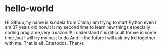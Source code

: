# hello-world
Hi Github,my name is kundela from China,I am trying to start Python even I am 37 years old now.It is my second time to learn new things especially coding programe,very amazon!!!! I understand it is dificcult for me in some time ,but I will try my best to do.And in the future I will ask my kid together with me.
That is all .Esta todos.
Thanks 
